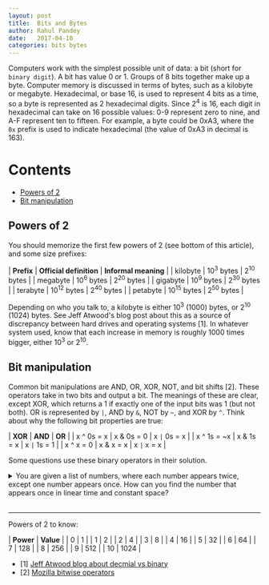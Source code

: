 ```yaml
---
layout: post
title:  Bits and Bytes
author: Rahul Pandey
date:   2017-04-10
categories: bits bytes
---
```


Computers work with the simplest possible unit of data: a bit (short for `binary digit`). A bit has value 0 or 1. Groups of 8 bits together make up a byte. Computer memory is discussed in terms of bytes, such as a kilobyte or megabyte. Hexadecimal, or base 16, is used to represent 4 bits as a time, so a byte is represented as 2 hexadecimal digits. Since 2<sup>4</sup> is 16, each digit in hexadecimal can take on 16 possible values: 0-9 represent zero to nine, and A-F represent ten to fifteen. For example, a byte could be 0xA3, where the `0x` prefix is used to indicate hexadecimal (the value of 0xA3 in decimal is 163).

Contents
===========
- [Powers of 2](#powers-of-2)
- [Bit manipulation](#bit-manipulation)

## Powers of 2

You should memorize the first few powers of 2 (see bottom of this article), and some size prefixes: 

| **Prefix** | **Official definition** | **Informal meaning** |
| kilobyte     | 10<sup>3</sup> bytes    | 2<sup>10</sup> bytes |
| megabyte     | 10<sup>6</sup> bytes    | 2<sup>20</sup> bytes |
| gigabyte     | 10<sup>9</sup> bytes    | 2<sup>30</sup> bytes |
| terabyte     | 10<sup>12</sup> bytes   | 2<sup>40</sup> bytes |
| petabyte     | 10<sup>15</sup> bytes   | 2<sup>50</sup> bytes |


Depending on who you talk to, a kilobyte is either 10<sup>3</sup> (1000) bytes, or 2<sup>10</sup> (1024) bytes. See Jeff Atwood's blog post about this as a source of discrepancy between hard drives and operating systems [1]. In whatever system used, know that each increase in memory is roughly 1000 times bigger, either 10<sup>3</sup> or 2<sup>10</sup>. 

## Bit manipulation

Common bit manipulations are AND, OR, XOR, NOT, and bit shifts [2]. These operators take in two bits and output a bit. The meanings of these are clear, except XOR, which returns a 1 if exactly one of the input bits was 1 (but not both). OR is represented by `|`, AND by `&`, NOT by `~`, and XOR by `^`. Think about why the following bit properties are true: 

| **XOR** | **AND** | **OR** |
| x ^ 0s = x | x & 0s = 0 | x `|` 0s = x |
| x ^ 1s = ~x | x & 1s = x |  x `|` 1s = 1 |
| x ^ x = 0 | x & x = x | x `|` x = x |

Some questions use these binary operators in their solution. 

<details>
<summary>You are given a list of numbers, where each number appears twice, except one number appears once. How can you find the number that appears once in linear time and constant space?</summary>
<br>
The answer is clear if we use XOR. Starting with 0, we XOR each number in the list with the accumulator (which starts at 0). All the duplicates in the list will "cancel" each other out with XOR, and the remaining number will be the singleton. This solution requires linear time and the only extra memory required is a single integer. 
</details>
<br>
<hr>
Powers of 2 to know:

| **Power** | **Value** |
| 0     | 1     |
| 1     | 2     |
| 2     | 4     |
| 3     | 8     |
| 4     | 16    |
| 5     | 32    |
| 6     | 64    |
| 7     | 128   |
| 8     | 256   |
| 9     | 512   |
| 10    | 1024  |

- [1] [Jeff Atwood blog about decmial vs binary](https://blog.codinghorror.com/gigabyte-decimal-vs-binary/)
- [2] [Mozilla bitwise operators](https://developer.mozilla.org/en-US/docs/Web/JavaScript/Reference/Operators/Bitwise_Operators)
